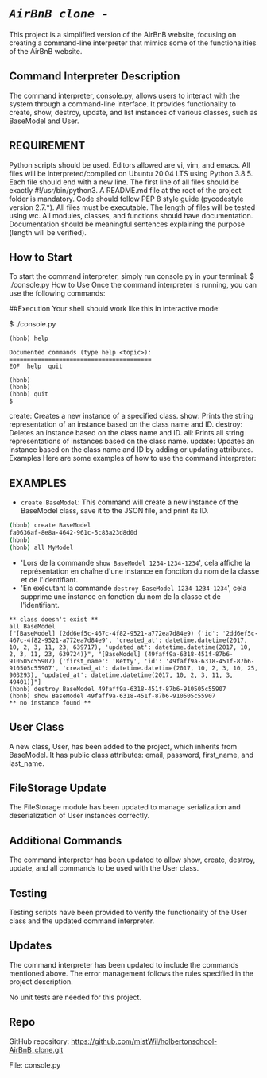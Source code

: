 # *``AirBnB clone -``*
This project is a simplified version of the AirBnB website, focusing on creating a command-line interpreter that mimics some of the functionalities of the AirBnB website.

## Command Interpreter Description
The command interpreter, console.py, allows users to interact with the system through a command-line interface. It provides functionality to create, show, destroy, update, and list instances of various classes, such as BaseModel and User.

## REQUIREMENT

Python scripts should be used.
Editors allowed are vi, vim, and emacs.
All files will be interpreted/compiled on Ubuntu 20.04 LTS using Python 3.8.5.
Each file should end with a new line.
The first line of all files should be exactly #!/usr/bin/python3.
A README.md file at the root of the project folder is mandatory.
Code should follow PEP 8 style guide (pycodestyle version 2.7.*).
All files must be executable.
The length of files will be tested using wc.
All modules, classes, and functions should have documentation.
Documentation should be meaningful sentences explaining the purpose (length will be verified).

## How to Start
To start the command interpreter, simply run console.py in your terminal:
$ ./console.py
How to Use
Once the command interpreter is running, you can use the following commands:

##Execution
Your shell should work like this in interactive mode:

$ ./console.py
```
(hbnb) help

Documented commands (type help <topic>):
========================================
EOF  help  quit

(hbnb) 
(hbnb) 
(hbnb) quit
$
```
create: Creates a new instance of a specified class.
show: Prints the string representation of an instance based on the class name and ID.
destroy: Deletes an instance based on the class name and ID.
all: Prints all string representations of instances based on the class name.
update: Updates an instance based on the class name and ID by adding or updating attributes.
Examples
Here are some examples of how to use the command interpreter:

## EXAMPLES
- `create BaseModel`: This command will create a new instance of the BaseModel class, save it to the JSON file, and print its ID.

```bash
(hbnb) create BaseModel
fa0636af-8e8a-4642-961c-5c83a23d8d0d
(hbnb)
(hbnb) all MyModel
```
- 'Lors de la commande `show BaseModel 1234-1234-1234`', cela affiche la représentation en chaîne d'une instance en fonction du nom de la classe et de l'identifiant.
- 'En exécutant la commande `destroy BaseModel 1234-1234-1234`', cela supprime une instance en fonction du nom de la classe et de l'identifiant.
```
** class doesn't exist **
all BaseModel
["[BaseModel] (2dd6ef5c-467c-4f82-9521-a772ea7d84e9) {'id': '2dd6ef5c-467c-4f82-9521-a772ea7d84e9', 'created_at': datetime.datetime(2017, 10, 2, 3, 11, 23, 639717), 'updated_at': datetime.datetime(2017, 10, 2, 3, 11, 23, 639724)}", "[BaseModel] (49faff9a-6318-451f-87b6-910505c55907) {'first_name': 'Betty', 'id': '49faff9a-6318-451f-87b6-910505c55907', 'created_at': datetime.datetime(2017, 10, 2, 3, 10, 25, 903293), 'updated_at': datetime.datetime(2017, 10, 2, 3, 11, 3, 49401)}"]
(hbnb) destroy BaseModel 49faff9a-6318-451f-87b6-910505c55907
(hbnb) show BaseModel 49faff9a-6318-451f-87b6-910505c55907
** no instance found **
```

## User Class
A new class, User, has been added to the project, which inherits from BaseModel. It has public class attributes: email, password, first_name, and last_name.

## FileStorage Update
The FileStorage module has been updated to manage serialization and deserialization of User instances correctly.

## Additional Commands
The command interpreter has been updated to allow show, create, destroy, update, and all commands to be used with the User class.

## Testing
Testing scripts have been provided to verify the functionality of the User class and the updated command interpreter.

## Updates
The command interpreter has been updated to include the commands mentioned above. The error management follows the rules specified in the project description.

No unit tests are needed for this project.

## Repo
GitHub repository: https://github.com/mistWil/holbertonschool-AirBnB_clone.git

File: console.py
